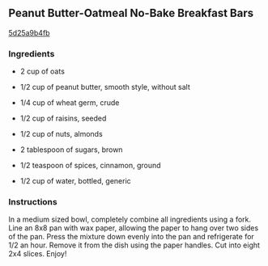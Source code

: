 ## Peanut Butter-Oatmeal No-Bake Breakfast Bars

[5d25a9b4fb](http://tastykitchen.com/recipes/breakfastbrunch/peanut-butter-oatmeal-no-bake-breakfast-bars/)

### Ingredients

 - 2 cup of oats

 - 1/2 cup of peanut butter, smooth style, without salt

 - 1/4 cup of wheat germ, crude

 - 1/2 cup of raisins, seeded

 - 1/2 cup of nuts, almonds

 - 2 tablespoon of sugars, brown

 - 1/2 teaspoon of spices, cinnamon, ground

 - 1/2 cup of water, bottled, generic

### Instructions

In a medium sized bowl, completely combine all ingredients using a fork. Line an 8x8 pan with wax paper, allowing the paper to hang over two sides of the pan. Press the mixture down evenly into the pan and refrigerate for 1/2 an hour. Remove it from the dish using the paper handles. Cut into eight 2x4 slices. Enjoy!